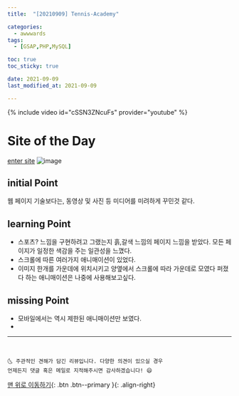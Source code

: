 ```yaml
---
title:  "[20210909] Tennis-Academy"

categories:
  - awwwards
tags:
  - [GSAP,PHP,MySQL]

toc: true
toc_sticky: true

date: 2021-09-09
last_modified_at: 2021-09-09

---
```

{% include video id="cSSN3ZNcuFs" provider="youtube" %}

# Site of the Day
[enter site](https://www.ljubicicacademy.com/)
![image](https://user-images.githubusercontent.com/69495129/132734256-0510abf5-74be-4331-b719-3255dc1e61a1.png)
## initial Point
웹 페이지 기술보다는, 동영상 및 사진 등 미디어를 미려하게 꾸민것 같다.



## learning Point

- 스포츠? 느낌을 구현하려고 그랬는지 흙,갈색 느낌의 페이지 느낌을 받았다. 모든 페이지가 일정한 색감을 주는 일관성을 느꼈다.
- 스크롤에 따른 여러가지 애니매이션이 있었다.
- 이미지 한개를 가운데에 위치시키고 양옆에서 스크롤에 따라 가운데로 모였다 퍼졌다 하는 애니매이션은 나중에 사용해보고싶다. 
## missing Point
- 모바일에서는 역시 제한된 애니매이션만 보였다.
- 
***
<br>

    🌜 주관적인 견해가 담긴 리뷰입니다. 다양한 의견이 있으실 경우
    언제든지 댓글 혹은 메일로 지적해주시면 감사하겠습니다! 😄

[맨 위로 이동하기](#){: .btn .btn--primary }{: .align-right}
